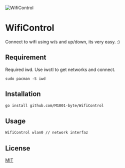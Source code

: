 ![WifiControl](https://i.imgur.com/cEFr07G.png)


# WifiControl

Connect to wifi using w/s and up/down, its very easy. :)



## Requirement

Required iwd. Use iwctl to get networks and connect.
```
sudo pacman -S iwd
```
## Installation
```bash
go install github.com/M1001-byte/WifiControl
```
    
## Usage
```bash
WifiControl wlan0 // network interfaz
```


## License

[MIT](https://choosealicense.com/licenses/mit/)

